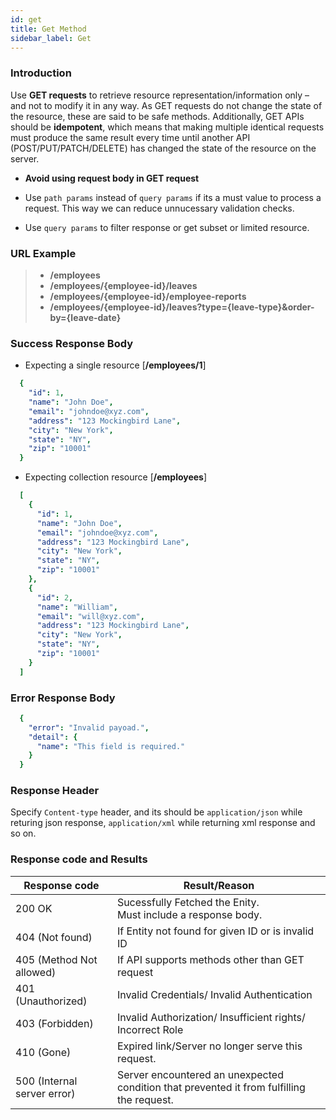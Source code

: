 ```yaml
---
id: get
title: Get Method
sidebar_label: Get
---
```



### Introduction

Use **GET requests** to retrieve resource representation/information only – and not to modify it in any way. As GET requests do not change the state of the resource, these are said to be safe methods. Additionally, GET APIs should be **idempotent**, which means that making multiple identical requests must produce the same result every time until another API (POST/PUT/PATCH/DELETE) has changed the state of the resource on the server.

* **Avoid using request body in GET request**

* Use `path params` instead of `query params` if its a must value to process a request. This way we can reduce unnucessary validation checks.

* Use `query params` to filter response or get subset or limited resource.

### URL Example

> * **/employees**
> * **/employees/{employee-id}/leaves**
> * **/employees/{employee-id}/employee-reports**
> * **/employees/{employee-id}/leaves?type={leave-type}&order-by={leave-date}**

### Success Response Body

* Expecting a single resource [**/employees/1**]

```yaml
  {
    "id": 1,
    "name": "John Doe",
    "email": "johndoe@xyz.com",
    "address": "123 Mockingbird Lane",
    "city": "New York",
    "state": "NY",
    "zip": "10001"
  }
 ```

* Expecting collection resource [**/employees**]

```yaml
  [
    {
      "id": 1,
      "name": "John Doe",
      "email": "johndoe@xyz.com",
      "address": "123 Mockingbird Lane",
      "city": "New York",
      "state": "NY",
      "zip": "10001"
    },
    {
      "id": 2,
      "name": "William",
      "email": "will@xyz.com",
      "address": "123 Mockingbird Lane",
      "city": "New York",
      "state": "NY",
      "zip": "10001"
    }
  ]
```

### Error Response Body

```yaml
  {
    "error": "Invalid payoad.",
    "detail": {
      "name": "This field is required."
    }
  }

```

### Response Header

Specify `Content-type` header, and its should be `application/json` while returing json response, `application/xml` while returning xml response and so on.

### Response code and Results

|  Response code            |  Result/Reason |
|---------------------------|------------------------------|
|200 OK                     | Sucessfully Fetched the Enity. <br/> Must include a response body. |
|404 (Not found)            | If Entity not found for given ID or is invalid ID|
|405 (Method Not allowed)   | If API supports methods other than GET request |
|401 (Unauthorized)         | Invalid Credentials/ Invalid Authentication |
|403 (Forbidden)            | Invalid Authorization/ Insufficient rights/ Incorrect Role |
|410 (Gone)                 | Expired link/Server no longer serve this request.|
|500 (Internal server error)| Server encountered an unexpected condition that prevented it from fulfilling the request. |